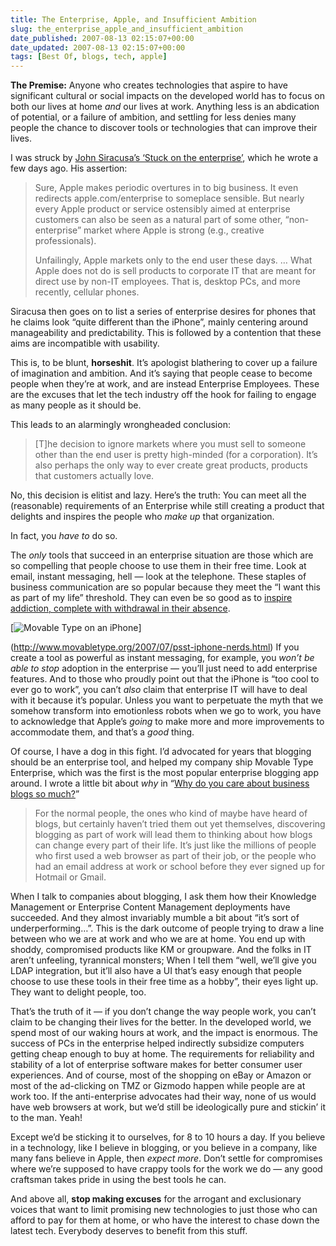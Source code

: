 ```yaml
---
title: The Enterprise, Apple, and Insufficient Ambition
slug: the_enterprise_apple_and_insufficient_ambition
date_published: 2007-08-13 02:15:07+00:00
date_updated: 2007-08-13 02:15:07+00:00
tags: [Best Of, blogs, tech, apple]
---
```

**The Premise:** Anyone who creates technologies that aspire to have significant cultural or social impacts on the developed world has to focus on both our lives at home *and* our lives at work. Anything less is an abdication of potential, or a failure of ambition, and settling for less denies many people the chance to discover tools or technologies that can improve their lives.

I was struck by [John Siracusa’s ‘Stuck on the enterprise’](http://arstechnica.com/staff/fatbits.ars/2007/08/09/stuck-on-the-enterprise), which he wrote a few days ago. His assertion:

> Sure, Apple makes periodic overtures in to big business. It even redirects apple.com/enterprise to someplace sensible. But nearly every Apple product or service ostensibly aimed at enterprise customers can also be seen as a natural part of some other, “non-enterprise” market where Apple is strong (e.g., creative professionals).
> 
> Unfailingly, Apple markets only to the end user these days. … What Apple does not do is sell products to corporate IT that are meant for direct use by non-IT employees. That is, desktop PCs, and more recently, cellular phones.

Siracusa then goes on to list a series of enterprise desires for phones that he claims look “quite different than the iPhone”, mainly centering around manageability and predictability. This is followed by a contention that these aims are incompatible with usability.

This is, to be blunt, **horseshit**. It’s apologist blathering to cover up a failure of imagination and ambition. And it’s saying that people cease to become people when they’re at work, and are instead Enterprise Employees. These are the excuses that let the tech industry off the hook for failing to engage as many people as it should be.

This leads to an alarmingly wrongheaded conclusion:

> [T]he decision to ignore markets where you must sell to someone other than the end user is pretty high-minded (for a corporation). It’s also perhaps the only way to ever create great products, products that customers actually love.

No, this decision is elitist and lazy. Here’s the truth: You can meet all the (reasonable) requirements of an Enterprise while still creating a product that delights and inspires the people who *make up* that organization.

In fact, you *have to* do so.

The *only* tools that succeed in an enterprise situation are those which are so compelling that people choose to use them in their free time. Look at email, instant messaging, hell — look at the telephone. These staples of business communication are so popular because they meet the “I want this as part of my life” threshold. They can even be so good as to [inspire addiction, complete with withdrawal in their absence](http://www.nytimes.com/2007/04/19/technology/19blackberry.html?ex=1334635200&amp;en=6613977af214b57d&amp;ei=5090&amp;partner=rssuserland&amp;emc=rss).

[![Movable Type on an iPhone](/images/iphone-sm.jpg)]

(http://www.movabletype.org/2007/07/psst-iphone-nerds.html) If you create a tool as powerful as instant messaging, for example, you *won’t be able to stop* adoption in the enterprise — you’ll just need to add enterprise features. And to those who proudly point out that the iPhone is “too cool to ever go to work”, you can’t *also* claim that enterprise IT will have to deal with it because it’s popular. Unless you want to perpetuate the myth that we somehow transform into emotionless robots when we go to work, you have to acknowledge that Apple’s *going* to make more and more improvements to accommodate them, and that’s a *good* thing.

Of course, I have a dog in this fight. I’d advocated for years that blogging should be an enterprise tool, and helped my company ship Movable Type Enterprise, which was the first is the most popular enterprise blogging app around. I wrote a little bit about *why* in “[Why do you care about business blogs so much?](http://www.sixapart.com/movabletype/news/2007/06/why-business-blogs.html)”

> For the normal people, the ones who kind of maybe have heard of blogs, but certainly haven’t tried them out yet themselves, discovering blogging as part of work will lead them to thinking about how blogs can change every part of their life. It’s just like the millions of people who first used a web browser as part of their job, or the people who had an email address at work or school before they ever signed up for Hotmail or Gmail.

When I talk to companies about blogging, I ask them how their Knowledge Management or Enterprise Content Management deployments have succeeded. And they almost invariably mumble a bit about “it’s sort of underperforming…”. This is the dark outcome of people trying to draw a line between who we are at work and who we are at home. You end up with shoddy, compromised products like KM or groupware. And the folks in IT aren’t unfeeling, tyrannical monsters; When I tell them “well, we’ll give you LDAP integration, but it’ll also have a UI that’s easy enough that people choose to use these tools in their free time as a hobby”, their eyes light up. They want to delight people, too.

That’s the truth of it — if you don’t change the way people work, you can’t claim to be changing their lives for the better. In the developed world, we spend most of our waking hours at work, and the impact is enormous. The success of PCs in the enterprise helped indirectly subsidize computers getting cheap enough to buy at home. The requirements for reliability and stability of a lot of enterprise software makes for better consumer user experiences. And of course, most of the shopping on eBay or Amazon or most of the ad-clicking on TMZ or Gizmodo happen while people are at work too. If the anti-enterprise advocates had their way, none of us would have web browsers at work, but we’d still be ideologically pure and stickin’ it to the man. Yeah!

Except we’d be sticking it to ourselves, for 8 to 10 hours a day. If you believe in a technology, like I believe in blogging, or you believe in a company, like many fans believe in Apple, then *expect more*. Don’t settle for compromises where we’re supposed to have crappy tools for the work we do — any good craftsman takes pride in using the best tools he can.

And above all, **stop making excuses** for the arrogant and exclusionary voices that want to limit promising new technologies to just those who can afford to pay for them at home, or who have the interest to chase down the latest tech. Everybody deserves to benefit from this stuff.
